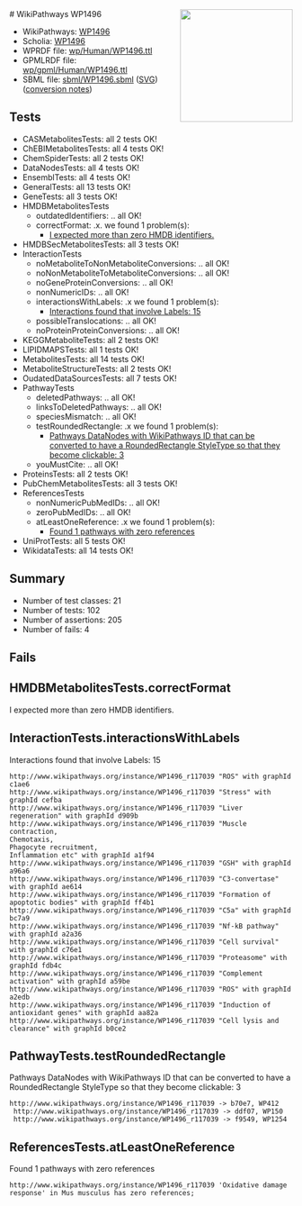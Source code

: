 <img style="float: right; width: 200px" src="../logo.png" />
# WikiPathways WP1496

* WikiPathways: [WP1496](https://identifiers.org/wikipathways:WP1496)
* Scholia: [WP1496](https://scholia.toolforge.org/wikipathways/WP1496)
* WPRDF file: [wp/Human/WP1496.ttl](../wp/Human/WP1496.ttl)
* GPMLRDF file: [wp/gpml/Human/WP1496.ttl](../wp/gpml/Human/WP1496.ttl)
* SBML file: [sbml/WP1496.sbml](../sbml/WP1496.sbml) ([SVG](../sbml/WP1496.svg)) ([conversion notes](../sbml/WP1496.txt))

## Tests
* CASMetabolitesTests: all 2 tests OK!
* ChEBIMetabolitesTests: all 4 tests OK!
* ChemSpiderTests: all 2 tests OK!
* DataNodesTests: all 4 tests OK!
* EnsemblTests: all 4 tests OK!
* GeneralTests: all 13 tests OK!
* GeneTests: all 3 tests OK!
* HMDBMetabolitesTests
    * outdatedIdentifiers: .. all OK!
    * correctFormat: .x. we found 1 problem(s):
        * [I expected more than zero HMDB identifiers.](#ad154c1e)
* HMDBSecMetabolitesTests: all 3 tests OK!
* InteractionTests
    * noMetaboliteToNonMetaboliteConversions: .. all OK!
    * noNonMetaboliteToMetaboliteConversions: .. all OK!
    * noGeneProteinConversions: .. all OK!
    * nonNumericIDs: .. all OK!
    * interactionsWithLabels: .x we found 1 problem(s):
        * [Interactions found that involve Labels: 15](#fe97a8bd)
    * possibleTranslocations: .. all OK!
    * noProteinProteinConversions: .. all OK!
* KEGGMetaboliteTests: all 2 tests OK!
* LIPIDMAPSTests: all 1 tests OK!
* MetabolitesTests: all 14 tests OK!
* MetaboliteStructureTests: all 2 tests OK!
* OudatedDataSourcesTests: all 7 tests OK!
* PathwayTests
    * deletedPathways: .. all OK!
    * linksToDeletedPathways: .. all OK!
    * speciesMismatch: .. all OK!
    * testRoundedRectangle: .x we found 1 problem(s):
        * [Pathways DataNodes with WikiPathways ID that can be converted to have a RoundedRectangle StyleType so that they become clickable: 3](#9fbad3cd)
    * youMustCite: .. all OK!
* ProteinsTests: all 2 tests OK!
* PubChemMetabolitesTests: all 3 tests OK!
* ReferencesTests
    * nonNumericPubMedIDs: .. all OK!
    * zeroPubMedIDs: .. all OK!
    * atLeastOneReference: .x we found 1 problem(s):
        * [Found 1 pathways with zero references](#35eb778e)
* UniProtTests: all 5 tests OK!
* WikidataTests: all 14 tests OK!


## Summary

* Number of test classes: 21
* Number of tests: 102
* Number of assertions: 205
* Number of fails: 4

## Fails

<a name="ad154c1e" />

## HMDBMetabolitesTests.correctFormat

I expected more than zero HMDB identifiers.
<a name="fe97a8bd" />

## InteractionTests.interactionsWithLabels

Interactions found that involve Labels: 15
```
http://www.wikipathways.org/instance/WP1496_r117039 "ROS" with graphId c1ae6
http://www.wikipathways.org/instance/WP1496_r117039 "Stress" with graphId cefba
http://www.wikipathways.org/instance/WP1496_r117039 "Liver regeneration" with graphId d909b
http://www.wikipathways.org/instance/WP1496_r117039 "Muscle contraction,
Chemotaxis,
Phagocyte recruitment,
Inflammation etc" with graphId a1f94
http://www.wikipathways.org/instance/WP1496_r117039 "GSH" with graphId a96a6
http://www.wikipathways.org/instance/WP1496_r117039 "C3-convertase" with graphId ae614
http://www.wikipathways.org/instance/WP1496_r117039 "Formation of apoptotic bodies" with graphId ff4b1
http://www.wikipathways.org/instance/WP1496_r117039 "C5a" with graphId bc7a9
http://www.wikipathways.org/instance/WP1496_r117039 "Nf-kB pathway" with graphId a2a36
http://www.wikipathways.org/instance/WP1496_r117039 "Cell survival" with graphId c76e1
http://www.wikipathways.org/instance/WP1496_r117039 "Proteasome" with graphId fdb4c
http://www.wikipathways.org/instance/WP1496_r117039 "Complement activation" with graphId a59be
http://www.wikipathways.org/instance/WP1496_r117039 "ROS" with graphId a2edb
http://www.wikipathways.org/instance/WP1496_r117039 "Induction of antioxidant genes" with graphId aa82a
http://www.wikipathways.org/instance/WP1496_r117039 "Cell lysis and clearance" with graphId b0ce2
```

<a name="9fbad3cd" />

## PathwayTests.testRoundedRectangle

Pathways DataNodes with WikiPathways ID that can be converted to have a RoundedRectangle StyleType so that they become clickable: 3
```
http://www.wikipathways.org/instance/WP1496_r117039 -> b70e7, WP412
 http://www.wikipathways.org/instance/WP1496_r117039 -> ddf07, WP150
 http://www.wikipathways.org/instance/WP1496_r117039 -> f9549, WP1254
 ```

<a name="35eb778e" />

## ReferencesTests.atLeastOneReference

Found 1 pathways with zero references
```
http://www.wikipathways.org/instance/WP1496_r117039 'Oxidative damage response' in Mus musculus has zero references; 
```

